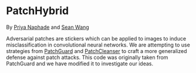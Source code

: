 # PatchHybrid
By [Priya Naphade](https://github.com/pnaphade) and [Sean Wang](https://github.com/see-ann)

Adversarial patches are stickers which can be applied to images to induce misclassification in convolutional neural networks. We are attempting to use strategies from [PatchGuard](https://github.com/inspire-group/PatchGuard) and [PatchCleanser](https://github.com/inspire-group/PatchCleanser) to craft a more generalized defense against patch attacks. This code was originally taken from PatchGuard and we have modified it to investigate our ideas.
